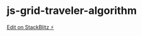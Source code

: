 # js-grid-traveler-algorithm

[Edit on StackBlitz ⚡️](https://stackblitz.com/edit/js-grid-traveler-algorithm)